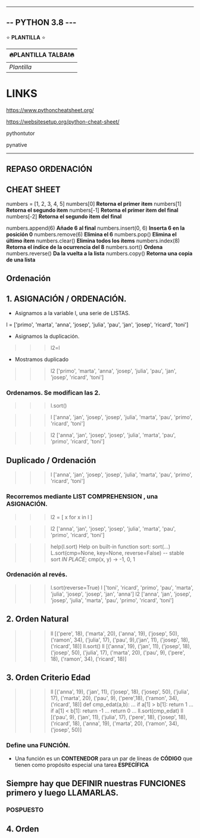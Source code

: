 -----------------
-- PYTHON 3.8 ---
-----------------

<!---
# Plantilla H1
## Plantilla H2
### Plantilla H3
-->
<!--- <img src="https://phoneky.co.uk/thumbs/screensavers/down/original/linux_3rj131p8.gif" />
-->

⭐️ **PLANTILLA** ⭐️

| 🔥PLANTILLA TALBA❗🔥 | 
| ------------- |
| *Plantilla* |

# LINKS

https://www.pythoncheatsheet.org/

https://websitesetup.org/python-cheat-sheet/

pythontutor 

pynative

--------------

## REPASO ORDENACIÓN

## CHEAT SHEET

numbers = [1, 2, 3, 4, 5]
numbers[0] **Retorna el primer item**
numbers[1] **Retorna el segundo item**
numbers[-1] **Retorna el primer item del final**
numbers[-2] **Retorna el segundo item del final**

numbers.append(6)		**Añade 6 al final**
numbers.insert(0, 6)	**Inserta 6 en la posición 0**
numbers.remove(6)		**Elimina el 6**
numbers.pop()			**Elimina el último ítem**
numbers.clear()			**Elimina todos los ítems**
numbers.index(8)		**Retorna el índice de la ocurrencia del 8**
numbers.sort()			**Ordena**
numbers.reverse()		**Da la vuelta a la lista**
numbers.copy()			**Retorna una copia de una lista**

## Ordenación

## 1. ASIGNACIÓN / ORDENACIÓN.

* Asignamos a la variable l, una serie de LISTAS.

l = ['primo', 'marta', 'anna', 'josep', 'julia', 'pau', 'jan', 'josep', 'ricard', 'toni']


* Asignamos la duplicación.

>>> l2=l

* Mostramos duplicado

>>> l2
['primo', 'marta', 'anna', 'josep', 'julia', 'pau', 'jan', 'josep', 'ricard', 'toni']


### Ordenamos. Se modifican las 2.

>>> l.sort()

>>> l
['anna', 'jan', 'josep', 'josep', 'julia', 'marta', 'pau', 'primo', 'ricard', 'toni']

>>> l2
['anna', 'jan', 'josep', 'josep', 'julia', 'marta', 'pau', 'primo', 'ricard', 'toni']

## Duplicado / Ordenación

>>> l
['anna', 'jan', 'josep', 'josep', 'julia', 'marta', 'pau', 'primo', 'ricard', 'toni']


###  Recorremos mediante LIST COMPREHENSION , una ASIGNACIÓN.

>>> l2 = [ x for x in l ]

>>> l2
['anna', 'jan', 'josep', 'josep', 'julia', 'marta', 'pau', 'primo', 'ricard', 'toni']


>>> help(l.sort)
Help on built-in function sort:
sort(...)
L.sort(cmp=None, key=None, reverse=False) -- stable sort *IN PLACE*;
cmp(x, y) -> -1, 0, 1


### Ordenación al revés.

>>> l.sort(reverse=True)
>>> l
['toni', 'ricard', 'primo', 'pau', 'marta', 'julia', 'josep', 'josep', 'jan', 'anna']
>>> l2
['anna', 'jan', 'josep', 'josep', 'julia', 'marta', 'pau', 'primo', 'ricard', 'toni']


## 2. Orden Natural

>>> ll
[('pere', 18), ('marta', 20), ('anna', 19), ('josep', 50), ('ramon', 34), ('julia', 17), ('pau', 9),('jan', 11), ('josep', 18), ('ricard', 18)]
>>> ll.sort()
>>> ll
[('anna', 19), ('jan', 11), ('josep', 18), ('josep', 50), ('julia', 17), ('marta', 20), ('pau', 9), ('pere',
18), ('ramon', 34), ('ricard', 18)]

## 3. Orden Criterio Edad

>>> ll
[('anna', 19), ('jan', 11), ('josep', 18), ('josep', 50), ('julia', 17), ('marta', 20), ('pau', 9), ('pere',18), ('ramon', 34), ('ricard', 18)]
>>> def cmp_edat(a,b):
... if a[1] > b[1]: return 1
... if a[1] < b[1]: return -1
... return 0
...
>>> ll.sort(cmp_edat)
>>> ll
[('pau', 9), ('jan', 11), ('julia', 17), ('pere', 18), ('josep', 18), ('ricard', 18), ('anna', 19),
('marta', 20), ('ramon', 34), ('josep', 50)]

### Define una FUNCIÓN.

* Una función es un **CONTENEDOR** para un par de líneas de **CÓDIGO** que tienen como propósito especial una tarea **ESPECÍFICA**

## Siempre hay que DEFINIR nuestras FUNCIONES primero y luego LLAMARLAS.




### POSPUESTO










## 4. Orden